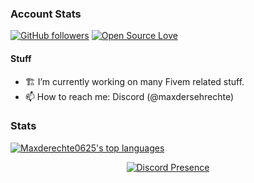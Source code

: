 ### Account Stats
[![GitHub followers](https://img.shields.io/github/followers/Maxderechte0625.svg?style=social&label=Follow&maxAge=2592000)](https://github.com/Maxderechte0625?tab=followers) 
[![Open Source Love](https://badges.frapsoft.com/os/v1/open-source.png?v=103)](https://github.com/Maxderechte0625/)

#### Stuff
- 🏗️ I’m currently working on many Fivem related stuff.
- 📫 How to reach me: Discord (@maxdersehrechte)

### Stats
[![Maxderechte0625's top languages](https://github-readme-stats.vercel.app/api/top-langs/?username=Maxderechte0625&theme=blue-green)](https://github.com/Maxderechte0625)

<p align="center">
   <a href="https://discord.com/users/642450515007111241" target="_blank" rel="nofollow">
      <img src="https://lanyard-profile-readme.vercel.app/api/642450515007111241?idleMessage=Probably%20sleeping%20else..." alt="Discord Presence" align="center">
   </a>
</p>
